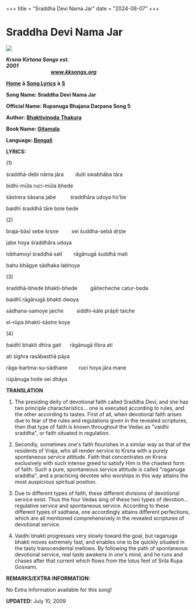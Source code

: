 +++
title = "Sraddha Devi Nama Jar"
date = "2024-08-07"
+++

# Sraddha Devi Nama Jar
**[![](http://kksongs.org/image_files/image002.jpg)](http://kksongs.org/)**

**_Krsna_** **_Kirtana Songs est. 2001_**                                                                                                                                                      **_www.kksongs.org_**

**[Home](http://kksongs.org/)** **à** **[Song Lyrics](http://kksongs.org/lyrics.html)** **à** **[S](http://kksongs.org/songs/song_s.html)**

**Song Name: Sraddha Devi Nama Jar**

**Official Name: Rupanuga Bhajana Darpana Song 5**

**Author:** [**Bhaktivinoda** **Thakura**](http://kksongs.org/authors/list/bhaktivinoda.html)

**Book Name: [Gitamala](http://kksongs.org/authors/gitamala.html)**

**Language: [Bengali](http://kksongs.org/language/list/bengali.html)**

**LYRICS:**

(1)

śraddhā-debi nāma jāra        duiti swabhāba tāra

bidhi-mūla ruci-mūla bhede

śāstrera śāsana jabe          śraddhāra udoya ho'be

baidhī śraddhā tāre bole bede

(2)

braja-bāsī sebe kṛṣṇe         sei śuddha-sebā dṛṣṭe

jabe hoya śraddhāra udoya

lobhamoyī śraddhā satī        rāgānugā śuddhā mati

bahu bhāgye sādhaka labhoya

(3)

śraddhā-bhede bhakti-bhede         gāitecheche catur-beda

baidhī rāgānugā bhakti dwoya

sādhana-samoye jaiche         siddhi-kāle prāpti taiche

ei-rūpa bhakti-śāstre koya

(4)

baidhī bhakti dhīra gati      rāgānugā tībra ati

ati śīghra rasābasthā pāya

rāga-bartma-su-sādhane        ruci hoya jāra mane

rūpānuga hoite sei dhāya

**TRANSLATION**

1) The presiding deity of devotional faith called Sraddha Devi, and she has two principle characteristics... one is executed according to rules, and the other according to tastes. First of all, when devotional faith arises due to fear of the rules and regulations given in the revealed scriptures, then that type of faith is known throughout the Vedas as "vaidhi sraddha", or faith situated in regulation.

2) Secondly, sometimes one's faith flourishes in a similar way as that of the residents of Vraja, who all render service to Krsna with a purely spontaneous service attitude. Faith that concentrates on Krsna exclusively with such intense greed to satisfy Him is the chastest form of faith. Such a pure, spontaneous service attitude is called "raganuga sraddha", and a practicing devotee who worships in this way attains the most auspicious spiritual position.

3) Due to different types of faith, these different divisions of devotional service exist. Thus the four Vedas sing of these two types of devotion... regulative service and spontaneous service. According to these different types of sadhana, one accordingly attains different perfections, which are all mentioned comprehensively in the revealed scriptures of devotional service.

4) Vaidhi bhakti progresses very slowly toward the goal, but raganuga bhakti moves extremely fast, and enables one to be quickly situated in the tasty transcendental mellows. By following the path of spontaneous devotional service, real taste awakens in one's mind, and he runs and chases after that current which flows from the lotus feet of Srila Rupa Gosvami.

**REMARKS/EXTRA INFORMATION:**

No Extra Information available for this song!

**UPDATED:** July 10, 2009